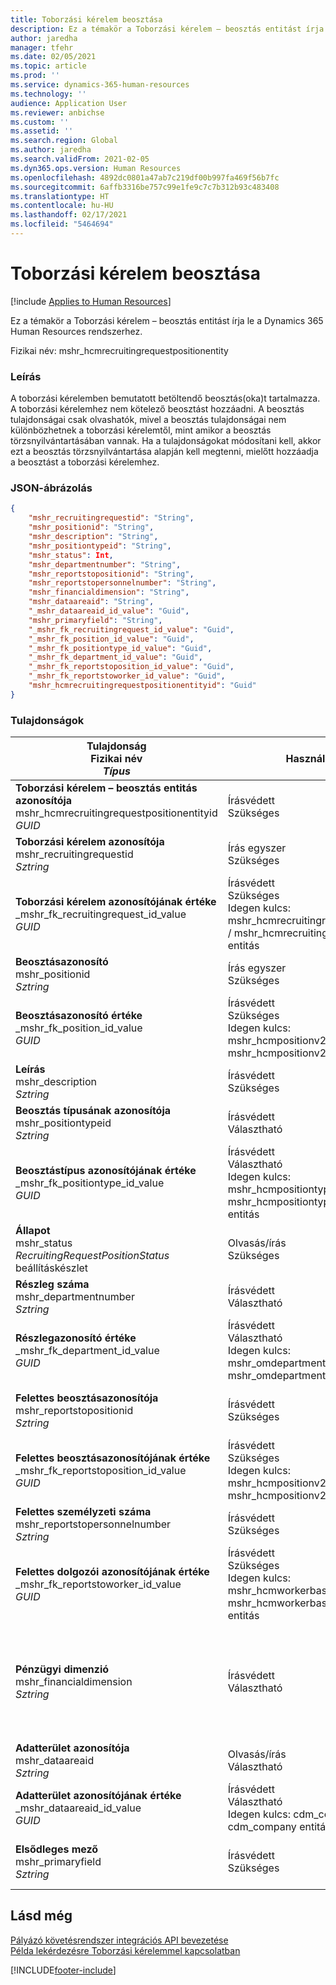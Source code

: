 ```yaml
---
title: Toborzási kérelem beosztása
description: Ez a témakör a Toborzási kérelem – beosztás entitást írja le a Dynamics 365 Human Resources rendszerhez.
author: jaredha
manager: tfehr
ms.date: 02/05/2021
ms.topic: article
ms.prod: ''
ms.service: dynamics-365-human-resources
ms.technology: ''
audience: Application User
ms.reviewer: anbichse
ms.custom: ''
ms.assetid: ''
ms.search.region: Global
ms.author: jaredha
ms.search.validFrom: 2021-02-05
ms.dyn365.ops.version: Human Resources
ms.openlocfilehash: 4892dc0801a47ab7c219df00b997fa469f56b7fc
ms.sourcegitcommit: 6affb3316be757c99e1fe9c7c7b312b93c483408
ms.translationtype: HT
ms.contentlocale: hu-HU
ms.lasthandoff: 02/17/2021
ms.locfileid: "5464694"
---
```

# <a name="recruiting-request-position"></a>Toborzási kérelem beosztása

[!include [Applies to Human Resources](../includes/applies-to-hr.md)]

Ez a témakör a Toborzási kérelem – beosztás entitást írja le a Dynamics 365 Human Resources rendszerhez.

Fizikai név: mshr_hcmrecruitingrequestpositionentity

### <a name="description"></a>Leírás

A toborzási kérelemben bemutatott betöltendő beosztás(oka)t tartalmazza. A toborzási kérelemhez nem kötelező beosztást hozzáadni. A beosztás tulajdonságai csak olvashatók, mivel a beosztás tulajdonságai nem különbözhetnek a toborzási kérelemtől, mint amikor a beosztás törzsnyilvántartásában vannak. Ha a tulajdonságokat módosítani kell, akkor ezt a beosztás törzsnyilvántartása alapján kell megtenni, mielőtt hozzáadja a beosztást a toborzási kérelemhez.

### <a name="json-representation"></a>JSON-ábrázolás
```json
{
    "mshr_recruitingrequestid": "String",
    "mshr_positionid": "String",
    "mshr_description": "String",
    "mshr_positiontypeid": "String",
    "mshr_status": Int,
    "mshr_departmentnumber": "String",
    "mshr_reportstopositionid": "String",
    "mshr_reportstopersonnelnumber": "String",
    "mshr_financialdimension": "String",
    "mshr_dataareaid": "String",
    "_mshr_dataareaid_id_value": "Guid",
    "mshr_primaryfield": "String",
    "_mshr_fk_recruitingrequest_id_value": "Guid",
    "_mshr_fk_position_id_value": "Guid",
    "_mshr_fk_positiontype_id_value": "Guid",
    "_mshr_fk_department_id_value": "Guid",
    "_mshr_fk_reportstoposition_id_value": "Guid",
    "_mshr_fk_reportstoworker_id_value": "Guid",
    "mshr_hcmrecruitingrequestpositionentityid": "Guid"
}
```

### <a name="properties"></a>Tulajdonságok

| Tulajdonság<br>**Fizikai név**<br>**_Típus_** | Használat | Leírás |
| --- | --- | --- |
| **Toborzási kérelem – beosztás entitás azonosítója**<br>mshr_hcmrecruitingrequestpositionentityid<br>*GUID* | Írásvédett<br>Szükséges |    A toborzási kérelem beosztásrekordjának a rendszer által generált azonosítója. |
| **Toborzási kérelem azonosítója**<br>mshr_recruitingrequestid<br>*Sztring* | Írás egyszer<br>Szükséges | A toborzási kérelem felhasználó által olvasható egyedi azonosítója. |
| **Toborzási kérelem azonosítójának értéke**<br>_mshr_fk_recruitingrequest_id_value<br>*GUID* | Írásvédett<br>Szükséges<br>Idegen kulcs: mshr_hcmrecruitingrequestentityid / mshr_hcmrecruitingrequestentity entitás | A toborzási kérelem azon, a rendszer által generált azonosítója, amelyhez a beosztás hozzá van rendelve. |
| **Beosztásazonosító**<br>mshr_positionid<br>*Sztring* | Írás egyszer<br>Szükséges | A beosztás felhasználó által olvasható egyedi azonosítója. |
| **Beosztásazonosító értéke**<br>_mshr_fk_position_id_value<br>*GUID* | Írásvédett<br>Szükséges<br>Idegen kulcs: mshr_hcmpositionv2entityid / mshr_hcmpositionv2entity entitás | A beosztás rendszer által generált azonosítója. |
| **Leírás**<br>mshr_description<br>*Sztring* | Írásvédett<br>Szükséges | A beosztás leírása. |
| **Beosztás típusának azonosítója**<br>mshr_positiontypeid<br>*Sztring* | Írásvédett<br>Választható | A beosztáshoz kapcsolódó beosztás típusának a felhasználó által olvasható egyedi azonosítója. |
| **Beosztástípus azonosítójának értéke**<br>_mshr_fk_positiontype_id_value<br>*GUID* | Írásvédett<br>Választható<br>Idegen kulcs: mshr_hcmpositiontypeentityid / mshr_hcmpositiontypeentity entitás | A beosztáshoz kapcsolódó beosztás típusának a rendszer által generált egyedi azonosítója. |
| **Állapot**<br>mshr_status<br>*RecruitingRequestPositionStatus* beállításkészlet | Olvasás/írás<br>Szükséges | A toborzási kérelem beosztásának állapota. |
| **Részleg száma**<br>mshr_departmentnumber<br>*Sztring* | Írásvédett<br>Választható<br> | A beosztás részlegének száma. |
| **Részlegazonosító értéke**<br>_mshr_fk_department_id_value<br>*GUID* | Írásvédett<br>Választható<br>Idegen kulcs: mshr_omdepartmententityid / mshr_omdepartmententity entitás | A beosztáshoz kapcsolódó részleg rendszer által generált egyedi azonosítója. |
| **Felettes beosztásazonosítója**<br>mshr_reportstopositionid<br>*Sztring* | Írásvédett<br>Szükséges | Annak a beosztásnak a felhasználó számára olvasható azonosítója, amelynek a toborzott beosztás a szervezeti hierarchiában jelent. |
| **Felettes beosztásazonosítójának értéke**<br>_mshr_fk_reportstoposition_id_value<br>*GUID* | Írásvédett<br>Szükséges<br>Idegen kulcs: mshr_hcmpositionv2entityid / mshr_hcmpositionv2entity entitás | Annak a beosztásnak a rendszer által generált azonosítója, amelynek a toborzott beosztás jelent. |
| **Felettes személyzeti száma**<br>mshr_reportstopersonnelnumber<br>*Sztring* | Írásvédett<br>Szükséges | Annak a dolgozónak az azonosítója, akinek a felvett jelölt jelenteni fog. |
| **Felettes dolgozói azonosítójának értéke**<br>_mshr_fk_reportstoworker_id_value<br>*GUID* | Írásvédett<br>Szükséges<br>Idegen kulcs: mshr_hcmworkerbaseentityid / mshr_hcmworkerbaseentity entitás | Annak a dolgozónak a rendszer által generált azonosítója, akinek a felvett jelölt jelenteni fog. |
| **Pénzügyi dimenzió**<br>mshr_financialdimension<br>*Sztring* | Írásvédett<br>Választható | A beosztáshoz rendelt pénzügyi dimenzió (például költséghely). A pénzügyi dimenzió jogi személyenként van hozzárendelve minden egyes beosztáshoz. A dimenziókban definiált költséghelyek az mshr_dimattributeomcostcenterentity entitáson keresztül érhetők el. |
| **Adatterület azonosítója**<br>mshr_dataareaid<br>*Sztring* | Olvasás/írás<br>Választható | Megadja a jogi személyt (vállalatot) a toborzási kérelem beosztásához. |
| **Adatterület azonosítójának értéke**<br>_mshr_dataareaid_id_value<br>*GUID* | Írásvédett<br>Választható<br>Idegen kulcs: cdm_companyid / cdm_company entitás | A toborzási kérelem beosztása mögött álló jogi személyt (vállalatot) azonosító, rendszer által generált GUID-érték. |
| **Elsődleges mező**<br>mshr_primaryfield<br>*Sztring* | Írásvédett<br>Szükséges | A toborzási kérelem értékének és a beosztás azonosítójának összefűzése alternatív módszerként a rekord egyedi azonosítására. |

## <a name="see-also"></a>Lásd még

[Pályázó követésrendszer integrációs API bevezetése](hr-admin-integration-ats-api-introduction.md)<br>
[Példa lekérdezésre Toborzási kérelemmel kapcsolatban](hr-admin-integration-ats-api-recruiting-request-example-query.md)



[!INCLUDE[footer-include](../includes/footer-banner.md)]